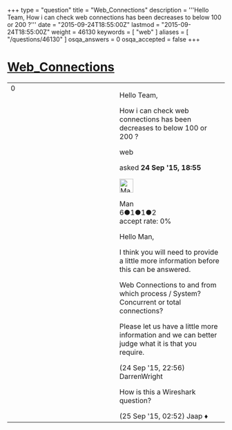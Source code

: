+++
type = "question"
title = "Web_Connections"
description = '''Hello Team, How i can check web connections has been decreases to below 100 or 200 ?'''
date = "2015-09-24T18:55:00Z"
lastmod = "2015-09-24T18:55:00Z"
weight = 46130
keywords = [ "web" ]
aliases = [ "/questions/46130" ]
osqa_answers = 0
osqa_accepted = false
+++

<div class="headNormal">

# [Web\_Connections](/questions/46130/web_connections)

</div>

<div id="main-body">

<div id="askform">

<table id="question-table" style="width:100%;"><colgroup><col style="width: 50%" /><col style="width: 50%" /></colgroup><tbody><tr class="odd"><td style="width: 30px; vertical-align: top"><div class="vote-buttons"><div id="post-46130-score" class="post-score" title="current number of votes">0</div><div id="favorite-count" class="favorite-count"></div></div></td><td><div id="item-right"><div class="question-body"><p>Hello Team,</p><p>How i can check web connections has been decreases to below 100 or 200 ?</p></div><div id="question-tags" class="tags-container tags">web</div><div id="question-controls" class="post-controls"></div><div class="post-update-info-container"><div class="post-update-info post-update-info-user"><p>asked <strong>24 Sep '15, 18:55</strong></p><img src="https://secure.gravatar.com/avatar/7618eaa1e333fe614f5221b198cc020b?s=32&amp;d=identicon&amp;r=g" class="gravatar" width="32" height="32" alt="Man&#39;s gravatar image" /><p>Man<br />
<span class="score" title="6 reputation points">6</span><span title="1 badges"><span class="badge1">●</span><span class="badgecount">1</span></span><span title="1 badges"><span class="silver">●</span><span class="badgecount">1</span></span><span title="2 badges"><span class="bronze">●</span><span class="badgecount">2</span></span><br />
<span class="accept_rate" title="Rate of the user&#39;s accepted answers">accept rate:</span> <span title="Man has no accepted answers">0%</span></p></div></div><div id="comments-container-46130" class="comments-container"><span id="46133"></span><div id="comment-46133" class="comment"><div id="post-46133-score" class="comment-score"></div><div class="comment-text"><p>Hello Man,</p><p>I think you will need to provide a little more information before this can be answered.</p><p>Web Connections to and from which process / System? Concurrent or total connections?</p><p>Please let us have a little more information and we can better judge what it is that you require.</p></div><div id="comment-46133-info" class="comment-info"><span class="comment-age">(24 Sep '15, 22:56)</span> DarrenWright</div></div><span id="46147"></span><div id="comment-46147" class="comment"><div id="post-46147-score" class="comment-score"></div><div class="comment-text"><p>How is this a Wireshark question?</p></div><div id="comment-46147-info" class="comment-info"><span class="comment-age">(25 Sep '15, 02:52)</span> Jaap ♦</div></div></div><div id="comment-tools-46130" class="comment-tools"></div><div class="clear"></div><div id="comment-46130-form-container" class="comment-form-container"></div><div class="clear"></div></div></td></tr></tbody></table>

</div>

</div>

